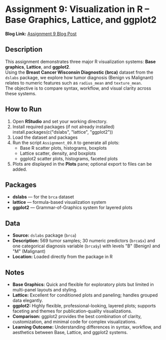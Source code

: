 # Assignment 9: Visualization in R – Base Graphics, Lattice, and ggplot2

**Blog Link:** [Assignment 9 Blog Post](hhttps://premithapagadala.blogspot.com/2025/10/assignment-9.html)

## Description
This assignment demonstrates three major R visualization systems: **Base graphics**, **Lattice**, and **ggplot2**.  
Using the **Breast Cancer Wisconsin Diagnostic (brca)** dataset from the `dslabs` package, we explore how tumor diagnosis (Benign vs Malignant) relates to numeric features such as `radius_mean` and `texture_mean`.  
The objective is to compare syntax, workflow, and visual clarity across these systems.

## How to Run
1. Open **RStudio** and set your working directory.
2. Install required packages (if not already installed)
install.packages(c("dslabs", "lattice", "ggplot2"))
3. Load the dataset and packages
4. Run the script `Assignment_09.R` to generate all plots:
   - Base R scatter plots, histograms, boxplots
   - Lattice scatter, density, and boxplots
   - ggplot2 scatter plots, histograms, faceted plots
5. Plots are displayed in the **Plots** pane; optional export to files can be added.

## Packages
- **dslabs** — for the `brca` dataset  
- **lattice** — formula-based visualization system  
- **ggplot2** — Grammar-of-Graphics system for layered plots  

## Data
- **Source:** `dslabs` package (`brca`)  
- **Description:** 569 tumor samples; 30 numeric predictors (`brca$x`) and one categorical diagnosis variable (`brca$y`) with levels "B" (Benign) and "M" (Malignant)  
- **Location:** Loaded directly from the package in R  

## Notes
- **Base Graphics:** Quick and flexible for exploratory plots but limited in multi-panel layouts and styling.  
- **Lattice:** Excellent for conditioned plots and paneling; handles grouped data elegantly.  
- **ggplot2:** Highly flexible, professional-looking, layered plots; supports faceting and themes for publication-quality visualizations.  
- **Comparison:** ggplot2 provides the best combination of clarity, customization, and minimal code for complex visualizations.  
- **Learning Outcome:** Understanding differences in syntax, workflow, and aesthetics between Base, Lattice, and ggplot2 systems.  